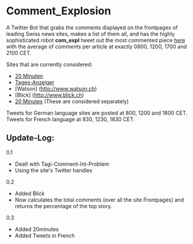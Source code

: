 # Comment_Explosion

A Twitter Bot that grabs the comments displayed on the frontpages of leading Swiss news sites, makes a list of them all, and has the highly sophisticated robot **com_expl** tweet out the most commented piece [here](https://twitter.com/com_expl) with the average of comments per article at exactly 0800, 1200, 1700 and 2100 CET.

Sites that are currently considered:

* [20 Minuten](http://www.20min.ch)
* [Tages-Anzeiger](http://www.tagesanzeiger.ch)
* [Watson] (http://www.watson.ch)
* [Blick] (http://www.blick.ch)
* [20 Minutes](http://www.20min.ch/ro/) (These are considered separately)

Tweets for German language sites are posted at 800, 1200 and 1800 CET.
Tweets for French language at 830, 1230, 1830 CET.

## Update-Log:

0.1
* Dealt with Tagi-Comment-Int-Problem
* Using the site's Twitter handles

0.2
* Added Blick
* Now calculates the total comments (over all the site Frontpages) and returns the percentage of the top story.

0.3
* Added 20minutes
* Added Tweets in French

